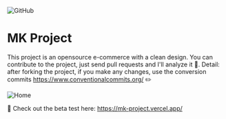 ![GitHub](https://img.shields.io/github/license/d-freitas/mk-project)

# MK Project
This project is an opensource e-commerce with a clean design.
You can contribute to the project, just send pull requests and I'll analyze it :monocle_face:.
Detail: after forking the project, if you make any changes, use the conversion commits https://www.conventionalcommits.org/ :pencil2:

![Home](https://user-images.githubusercontent.com/47615360/143662206-1ef10dd8-4e09-4b99-a8d1-c79b4bafe13f.gif)

:space_invader: Check out the beta test here: https://mk-project.vercel.app/
